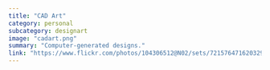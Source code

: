 ```yaml
---
title: "CAD Art"
category: personal
subcategory: designart
image: "cadart.png"
summary: "Computer-generated designs."
link: "https://www.flickr.com/photos/104306512@N02/sets/72157647162032984/"
---
```

